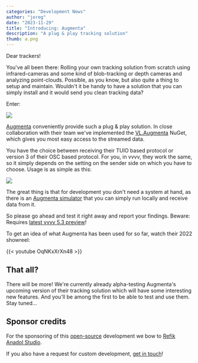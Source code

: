 ```yaml
---
categories: "Development News"
author: "joreg"
date: "2023-11-29"
title: "Introducing: Augmenta"
description: "A plug & play tracking solution"
thumb: a.png
---
```


Dear trackers!

You've all been there: Rolling your own tracking solution from scratch using infrared-cameras and some kind of blob-tracking or depth cameras and analyzing point-clouds. Possible, as you know, but also quite a thing to setup and maintain. Wouldn't it be handy to have a solution that you can simply install and it would send you clean tracking data?

Enter: 

[![](logo.png)](https://augmenta.tech/)

[Augmenta](https://augmenta.tech/) conveniently provide such a plug & play solution. In close collaboration with their team we've implemented the [VL.Augmenta](https://nuget.org/VL.Augmenta) NuGet, which gives you most easy access to the streamed data. 

You have the choice between receiving their TUIO based protocol or version 3 of their OSC based protocol. For you, in vvvv, they work the same, so it simply depends on the setting on the sender side on which you have to choose. Usage is as simple as this:

![](2023-11-29-15-55-03.png)

The great thing is that for development you don't need a system at hand, as there is an [Augmenta simulator](https://github.com/Augmenta-tech/Augmenta-Simulator/releases) that you can simply run locally and receive data from it. 

So please go ahead and test it right away and report your findings. Beware: Requires [latest vvvv 5.3 preview](https://visualprogramming.net/#Download)!

To get an idea of what Augmenta has been used for so far, watch their 2022 showreel:

{{< youtube OqNKxXrXn48 >}}

## That all?

There will be more! We're currently already alpha-testing Augmenta's upcoming version of their tracking solution which will have some interesting new features. And you'll be among the first to be able to test and use them. Stay tuned...

## Sponsor credits

For the sponsoring of this [open-source](https://github.com/vvvv/VL.Augmenta) development we bow to [Refik Anadol Studio](https://refikanadol.com/).

If you also have a request for custom development, [get in touch](mailto:devvvvs@vvvv.org)!